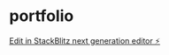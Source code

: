 # portfolio

[Edit in StackBlitz next generation editor ⚡️](https://stackblitz.com/~/github.com/RemiKoder/portfolio)